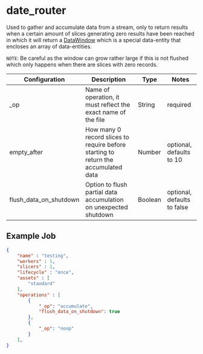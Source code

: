 
# date_router #

Used to gather and accumulate data from a stream, only to return results when a certain amount of slices generating zero results have been reached in which it will return a [DataWindow](../entity/data-window.md) which is a special data-entity that encloses an array of data-entities.

`NOTE`: Be careful as the window can grow rather large if this is not flushed which only happens when there are slices with zero records.



| Configuration | Description | Type |  Notes |
| --------- | -------- | ------ | ------ |
| _op | Name of operation, it must reflect the exact name of the file | String | required |
| empty_after | How many 0 record slices to require before starting to return the accumulated data | Number | optional, defaults to 10 |
| flush_data_on_shutdown | Option to flush partial data accumulation on unexpected shutdown | Boolean | optional, defaults to false |



## Example Job

```json
{
    "name" : "testing",
    "workers" : 1,
    "slicers" : 1,
    "lifecycle" : "once",
    "assets" : [
        "standard"
    ],
    "operations" : [
        {
            "_op": "accumulate",
            "flush_data_on_shutdown": true
        },
        {
            "_op": "noop"
        }
    ],
}

```

